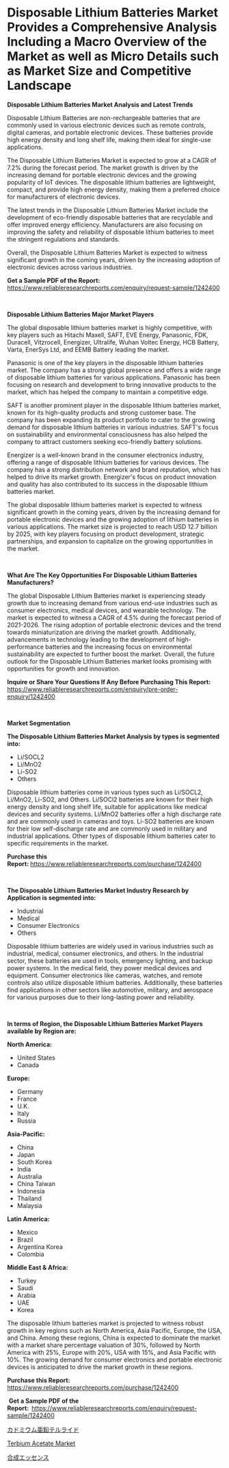 <p><h1>Disposable Lithium Batteries Market Provides a Comprehensive Analysis Including a Macro Overview of the Market as well as Micro Details such as Market Size and Competitive Landscape</h1></p><p><strong>Disposable Lithium Batteries Market Analysis and Latest Trends</strong></p>
<p><p>Disposable Lithium Batteries are non-rechargeable batteries that are commonly used in various electronic devices such as remote controls, digital cameras, and portable electronic devices. These batteries provide high energy density and long shelf life, making them ideal for single-use applications.</p><p>The Disposable Lithium Batteries Market is expected to grow at a CAGR of 7.2% during the forecast period. The market growth is driven by the increasing demand for portable electronic devices and the growing popularity of IoT devices. The disposable lithium batteries are lightweight, compact, and provide high energy density, making them a preferred choice for manufacturers of electronic devices.</p><p>The latest trends in the Disposable Lithium Batteries Market include the development of eco-friendly disposable batteries that are recyclable and offer improved energy efficiency. Manufacturers are also focusing on improving the safety and reliability of disposable lithium batteries to meet the stringent regulations and standards.</p><p>Overall, the Disposable Lithium Batteries Market is expected to witness significant growth in the coming years, driven by the increasing adoption of electronic devices across various industries.</p></p>
<p><strong>Get a Sample PDF of the Report:&nbsp;</strong> <a href="https://www.reliableresearchreports.com/enquiry/request-sample/1242400">https://www.reliableresearchreports.com/enquiry/request-sample/1242400</a></p>
<p>&nbsp;</p>
<p><strong>Disposable Lithium Batteries Major Market Players</strong></p>
<p><p>The global disposable lithium batteries market is highly competitive, with key players such as Hitachi Maxell, SAFT, EVE Energy, Panasonic, FDK, Duracell, Vitzrocell, Energizer, Ultralife, Wuhan Voltec Energy, HCB Battery, Varta, EnerSys Ltd, and EEMB Battery leading the market.</p><p>Panasonic is one of the key players in the disposable lithium batteries market. The company has a strong global presence and offers a wide range of disposable lithium batteries for various applications. Panasonic has been focusing on research and development to bring innovative products to the market, which has helped the company to maintain a competitive edge.</p><p>SAFT is another prominent player in the disposable lithium batteries market, known for its high-quality products and strong customer base. The company has been expanding its product portfolio to cater to the growing demand for disposable lithium batteries in various industries. SAFT's focus on sustainability and environmental consciousness has also helped the company to attract customers seeking eco-friendly battery solutions.</p><p>Energizer is a well-known brand in the consumer electronics industry, offering a range of disposable lithium batteries for various devices. The company has a strong distribution network and brand reputation, which has helped to drive its market growth. Energizer's focus on product innovation and quality has also contributed to its success in the disposable lithium batteries market.</p><p>The global disposable lithium batteries market is expected to witness significant growth in the coming years, driven by the increasing demand for portable electronic devices and the growing adoption of lithium batteries in various applications. The market size is projected to reach USD 12.7 billion by 2025, with key players focusing on product development, strategic partnerships, and expansion to capitalize on the growing opportunities in the market.</p></p>
<p>&nbsp;</p>
<p><strong>What Are The Key Opportunities For Disposable Lithium Batteries Manufacturers?</strong></p>
<p><p>The global Disposable Lithium Batteries market is experiencing steady growth due to increasing demand from various end-use industries such as consumer electronics, medical devices, and wearable technology. The market is expected to witness a CAGR of 4.5% during the forecast period of 2021-2026. The rising adoption of portable electronic devices and the trend towards miniaturization are driving the market growth. Additionally, advancements in technology leading to the development of high-performance batteries and the increasing focus on environmental sustainability are expected to further boost the market. Overall, the future outlook for the Disposable Lithium Batteries market looks promising with opportunities for growth and innovation.</p></p>
<p><strong>Inquire or Share Your Questions If Any Before Purchasing This Report:</strong> <a href="https://www.reliableresearchreports.com/enquiry/pre-order-enquiry/1242400">https://www.reliableresearchreports.com/enquiry/pre-order-enquiry/1242400</a></p>
<p>&nbsp;</p>
<p><strong>Market Segmentation</strong></p>
<p><strong>The Disposable Lithium Batteries Market Analysis by types is segmented into:</strong></p>
<p><ul><li>Li/SOCL2</li><li>Li/MnO2</li><li>Li-SO2</li><li>Others</li></ul></p>
<p><p>Disposable lithium batteries come in various types such as Li/SOCL2, Li/MnO2, Li-SO2, and Others. Li/SOCl2 batteries are known for their high energy density and long shelf life, suitable for applications like medical devices and security systems. Li/MnO2 batteries offer a high discharge rate and are commonly used in cameras and toys. Li-SO2 batteries are known for their low self-discharge rate and are commonly used in military and industrial applications. Other types of disposable lithium batteries cater to specific requirements in the market.</p></p>
<p><strong>Purchase this Report:&nbsp;</strong><a href="https://www.reliableresearchreports.com/purchase/1242400">https://www.reliableresearchreports.com/purchase/1242400</a></p>
<p>&nbsp;</p>
<p><strong>The Disposable Lithium Batteries Market Industry Research by Application is segmented into:</strong></p>
<p><ul><li>Industrial</li><li>Medical</li><li>Consumer Electronics</li><li>Others</li></ul></p>
<p><p>Disposable lithium batteries are widely used in various industries such as industrial, medical, consumer electronics, and others. In the industrial sector, these batteries are used in tools, emergency lighting, and backup power systems. In the medical field, they power medical devices and equipment. Consumer electronics like cameras, watches, and remote controls also utilize disposable lithium batteries. Additionally, these batteries find applications in other sectors like automotive, military, and aerospace for various purposes due to their long-lasting power and reliability.</p></p>
<p>&nbsp;</p>
<p><strong>In terms of Region, the Disposable Lithium Batteries Market Players available by Region are:</strong></p>
<p>
    <p> <strong> North America: </strong>
        <ul>
            <li>United States</li>
            <li>Canada</li>
        </ul>
        </p> 
    <p> <strong> Europe: </strong>
        <ul>
            <li>Germany</li>
            <li>France</li>
            <li>U.K.</li>
            <li>Italy</li>
            <li>Russia</li>
        </ul>
        </p> 
    <p> <strong> Asia-Pacific: </strong>
        <ul>
            <li>China</li>
            <li>Japan</li>
            <li>South Korea</li>
            <li>India</li>
            <li>Australia</li>
            <li>China Taiwan</li>
            <li>Indonesia</li>
            <li>Thailand</li>
            <li>Malaysia</li>
        </ul>
        </p> 
    <p> <strong> Latin America: </strong>
        <ul>
            <li>Mexico</li>
            <li>Brazil</li>
            <li>Argentina Korea</li>
            <li>Colombia</li>
        </ul>
        </p> 
    <p> <strong> Middle East & Africa: </strong>
        <ul>
            <li>Turkey</li>
            <li>Saudi</li>
            <li>Arabia</li>
            <li>UAE</li>
            <li>Korea</li>
        </ul>
    </p>
    </p>
<p><p>The disposable lithium batteries market is projected to witness robust growth in key regions such as North America, Asia Pacific, Europe, the USA, and China. Among these regions, China is expected to dominate the market with a market share percentage valuation of 30%, followed by North America with 25%, Europe with 20%, USA with 15%, and Asia Pacific with 10%. The growing demand for consumer electronics and portable electronic devices is anticipated to drive the market growth in these regions.</p></p>
<p><strong>Purchase this Report: </strong><a href="https://www.reliableresearchreports.com/purchase/1242400">https://www.reliableresearchreports.com/purchase/1242400</a></p>
<p>&nbsp;<strong>Get a Sample PDF of the Report:&nbsp;&nbsp;</strong><a href="https://www.reliableresearchreports.com/enquiry/request-sample/1242400">https://www.reliableresearchreports.com/enquiry/request-sample/1242400</a></p>
<p><strong></strong></p>
<p><p><a href="https://medium.com/@cierrahayes94/%E3%82%AB%E3%83%89%E3%83%9F%E3%82%A6%E3%83%A0%E4%BA%9C%E9%89%9B%E3%83%86%E3%83%AB%E3%83%AB%E5%8C%96%E5%90%88%E7%89%A9%E5%B8%82%E5%A0%B4-2031%E5%B9%B4%E3%81%BE%E3%81%A7%E3%81%AE%E3%83%88%E3%83%AC%E3%83%B3%E3%83%89-%E4%BA%88%E6%B8%AC-%E7%AB%B6%E4%BA%89%E5%88%86%E6%9E%90-ec1e1c9c9d29">カドミウム亜鉛テルライド</a></p><p><a href="https://invited-way-688.notion.site/Terbium-Acetate-Market-Size-and-Growth-Market-Segmentation-Regional-and-Country-Breakdowns-and-Ma-6bc312fbe0d4422cb22f0c80da459442">Terbium Acetate Market</a></p><p><a href="https://medium.com/@lilliandach1969/%E5%90%88%E6%88%90%E3%82%A8%E3%83%83%E3%82%BB%E3%83%B3%E3%82%B9%E5%B8%82%E5%A0%B4-%E7%AB%B6%E4%BA%89%E5%88%86%E6%9E%90-%E5%B8%82%E5%A0%B4%E5%8B%95%E5%90%91-2031%E5%B9%B4%E3%81%BE%E3%81%A7%E3%81%AE%E4%BA%88%E6%B8%AC-9a075b8e625b">合成エッセンス</a></p></p>